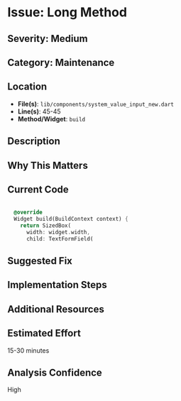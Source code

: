# Issue: Long Method

## Severity: Medium

## Category: Maintenance

## Location
- **File(s)**: `lib/components/system_value_input_new.dart`
- **Line(s)**: 45-45
- **Method/Widget**: `build`

## Description


## Why This Matters


## Current Code
```dart
  
  @override
  Widget build(BuildContext context) {
    return SizedBox( 
      width: widget.width,
      child: TextFormField(
```

## Suggested Fix


## Implementation Steps


## Additional Resources


## Estimated Effort
15-30 minutes

## Analysis Confidence
High
